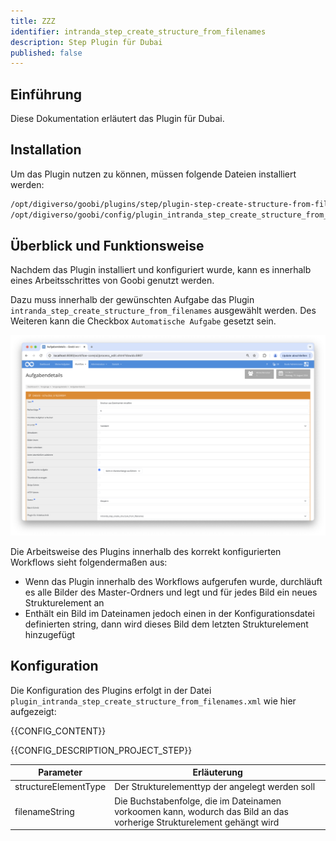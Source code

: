 ```yaml
---
title: ZZZ
identifier: intranda_step_create_structure_from_filenames
description: Step Plugin für Dubai
published: false
---
```


## Einführung
Diese Dokumentation erläutert das Plugin für Dubai.

## Installation
Um das Plugin nutzen zu können, müssen folgende Dateien installiert werden:

```bash
/opt/digiverso/goobi/plugins/step/plugin-step-create-structure-from-filenames-base.jar
/opt/digiverso/goobi/config/plugin_intranda_step_create_structure_from_filenames.xml
```

## Überblick und Funktionsweise
Nachdem das Plugin installiert und konfiguriert wurde, kann es innerhalb eines Arbeitsschrittes von Goobi genutzt werden.

Dazu muss innerhalb der gewünschten Aufgabe das Plugin `intranda_step_create_structure_from_filenames` ausgewählt werden. Des Weiteren kann die Checkbox `Automatische Aufgabe` gesetzt sein.


![Konfiguration des Arbeitsschritts für die Nutzung des Plugins](screen1_de.png)

Die Arbeitsweise des Plugins innerhalb des korrekt konfigurierten Workflows sieht folgendermaßen aus:

* Wenn das Plugin innerhalb des Workflows aufgerufen wurde, durchläuft es alle Bilder des Master-Ordners und legt und für jedes Bild ein neues Strukturelement an
* Enthält ein Bild im Dateinamen jedoch einen in der Konfigurationsdatei definierten string, dann wird dieses Bild dem letzten Strukturelement hinzugefügt


## Konfiguration
Die Konfiguration des Plugins erfolgt in der Datei `plugin_intranda_step_create_structure_from_filenames.xml` wie hier aufgezeigt:

{{CONFIG_CONTENT}}

{{CONFIG_DESCRIPTION_PROJECT_STEP}}

Parameter               | Erläuterung
------------------------|------------------------------------
structureElementType    | Der Strukturelementtyp der angelegt werden soll |
filenameString          | Die Buchstabenfolge, die im Dateinamen vorkoomen kann, wodurch das Bild an das vorherige Strukturelement gehängt wird|

